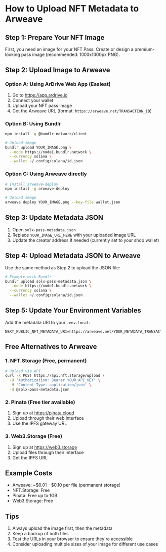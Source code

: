 # How to Upload NFT Metadata to Arweave

## Step 1: Prepare Your NFT Image

First, you need an image for your NFT Pass. Create or design a premium-looking pass image (recommended: 1000x1000px PNG).

## Step 2: Upload Image to Arweave

### Option A: Using ArDrive Web App (Easiest)
1. Go to https://app.ardrive.io
2. Connect your wallet
3. Upload your NFT pass image
4. Get the Arweave URL (format: `https://arweave.net/TRANSACTION_ID`)

### Option B: Using Bundlr
```bash
npm install -g @bundlr-network/client

# Upload image
bundlr upload YOUR_IMAGE.png \
  --node https://node1.bundlr.network \
  --currency solana \
  --wallet ~/.config/solana/id.json
```

### Option C: Using Arweave directly
```bash
# Install arweave-deploy
npm install -g arweave-deploy

# Upload image
arweave deploy YOUR_IMAGE.png --key-file wallet.json
```

## Step 3: Update Metadata JSON

1. Open `solx-pass-metadata.json`
2. Replace `YOUR_IMAGE_URI_HERE` with your uploaded image URL
3. Update the creator address if needed (currently set to your shop wallet)

## Step 4: Upload Metadata JSON to Arweave

Use the same method as Step 2 to upload the JSON file:

```bash
# Example with Bundlr
bundlr upload solx-pass-metadata.json \
  --node https://node1.bundlr.network \
  --currency solana \
  --wallet ~/.config/solana/id.json
```

## Step 5: Update Your Environment Variables

Add the metadata URI to your `.env.local`:

```env
NEXT_PUBLIC_NFT_METADATA_URI=https://arweave.net/YOUR_METADATA_TRANSACTION_ID
```

## Free Alternatives to Arweave

### 1. NFT.Storage (Free, permanent)
```bash
# Upload via API
curl -X POST https://api.nft.storage/upload \
  -H 'Authorization: Bearer YOUR_API_KEY' \
  -H 'Content-Type: application/json' \
  -d @solx-pass-metadata.json
```

### 2. Pinata (Free tier available)
1. Sign up at https://pinata.cloud
2. Upload through their web interface
3. Use the IPFS gateway URL

### 3. Web3.Storage (Free)
1. Sign up at https://web3.storage
2. Upload files through their interface
3. Get the IPFS URL

## Example Costs
- Arweave: ~$0.01 - $0.10 per file (permanent storage)
- NFT.Storage: Free
- Pinata: Free up to 1GB
- Web3.Storage: Free

## Tips
1. Always upload the image first, then the metadata
2. Keep a backup of both files
3. Test the URLs in your browser to ensure they're accessible
4. Consider uploading multiple sizes of your image for different use cases 